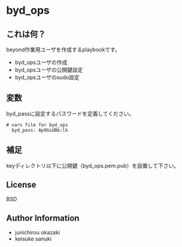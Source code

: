 byd_ops
=========

## これは何？

beyond作業用ユーザを作成するplaybookです。

- byd_opsユーザの作成
- byd_opsユーザの公開鍵設定
- byd_opsユーザのsudo設定


## 変数

byd_passに設定するパスワードを定義してください。

```
# vars file for byd_ops
  byd_pass: Ap9GsUBb:lk
```

## 補足

keyディレクトリ以下に公開鍵（byd_ops.pem.pub）を設置して下さい。

## License

BSD

## Author Information


- junichirou okazaki  
- keisuke sanuki 